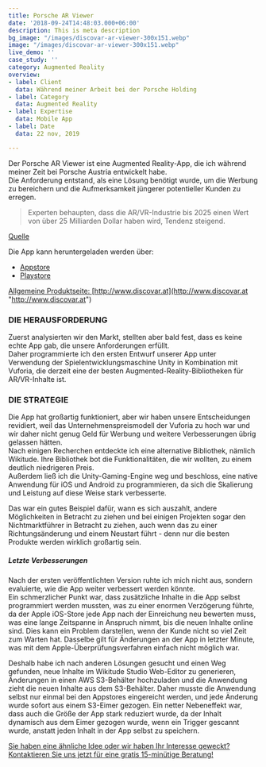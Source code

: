 ```yaml
---
title: Porsche AR Viewer
date: '2018-09-24T14:48:03.000+06:00'
description: This is meta description
bg_image: "/images/discovar-ar-viewer-300x151.webp"
image: "/images/discovar-ar-viewer-300x151.webp"
live_demo: ''
case_study: ''
category: Augmented Reality
overview:
- label: Client
  data: Während meiner Arbeit bei der Porsche Holding
- label: Category
  data: Augmented Reality
- label: Expertise
  data: Mobile App
- label: Date
  data: 22 nov, 2019

---
```

Der Porsche AR Viewer ist eine Augmented Reality-App, die ich während meiner Zeit bei Porsche Austria entwickelt habe.  
Die Anforderung entstand, als eine Lösung benötigt wurde, um die Werbung zu bereichern und die Aufmerksamkeit jüngerer potentieller Kunden zu erregen.

> Experten behaupten, dass die AR/VR-Industrie bis 2025 einen Wert von über 25 Milliarden Dollar haben wird, Tendenz steigend.

[Quelle](https://medium.com/predict/the-future-of-augmented-reality-90143b98f7a3)

Die App kann heruntergeladen werden über:

- [Appstore](https://apps.apple.com/at/app/porsche-ar-viewer/id1339643671)  
- [Playstore](https://play.google.com/store/apps/details?id=at.digitalsolutions.porschearviewer)

[Allgemeine Produktseite: ](http://www.discovar.at/)[http://www.discovar.at](http://www.discovar.at "http://www.discovar.at")

### DIE HERAUSFORDERUNG

Zuerst analysierten wir den Markt, stellten aber bald fest, dass es keine echte App gab, die unsere Anforderungen erfüllt.  
Daher programmierte ich den ersten Entwurf unserer App unter Verwendung der Spielentwicklungsmaschine Unity in Kombination mit Vuforia, die derzeit eine der besten Augmented-Reality-Bibliotheken für AR/VR-Inhalte ist.

### DIE STRATEGIE

Die App hat großartig funktioniert, aber wir haben unsere Entscheidungen revidiert, weil das Unternehmenspreismodell der Vuforia zu hoch war und wir daher nicht genug Geld für Werbung und weitere Verbesserungen übrig gelassen hätten.  
Nach einigen Recherchen entdeckte ich eine alternative Bibliothek, nämlich Wikitude. Ihre Bibliothek bot die Funktionalitäten, die wir wollten, zu einem deutlich niedrigeren Preis.  
Außerdem ließ ich die Unity-Gaming-Engine weg und beschloss, eine native Anwendung für iOS und Android zu programmieren, da sich die Skalierung und Leistung auf diese Weise stark verbesserte.

Das war ein gutes Beispiel dafür, wann es sich auszahlt, andere Möglichkeiten in Betracht zu ziehen und bei einigen Projekten sogar den Nichtmarktführer in Betracht zu ziehen, auch wenn das zu einer Richtungsänderung und einem Neustart führt - denn nur die besten Produkte werden wirklich großartig sein.

##### Letzte Verbesserungen

Nach der ersten veröffentlichten Version ruhte ich mich nicht aus, sondern evaluierte, wie die App weiter verbessert werden könnte.  
Ein schmerzlicher Punkt war, dass zusätzliche Inhalte in die App selbst programmiert werden mussten, was zu einer enormen Verzögerung führte, da der Apple iOS-Store jede App nach der Einreichung neu bewerten muss, was eine lange Zeitspanne in Anspruch nimmt, bis die neuen Inhalte online sind. Dies kann ein Problem darstellen, wenn der Kunde nicht so viel Zeit zum Warten hat. Dasselbe gilt für Änderungen an der App in letzter Minute, was mit dem Apple-Überprüfungsverfahren einfach nicht möglich war.

Deshalb habe ich nach anderen Lösungen gesucht und einen Weg gefunden, neue Inhalte im Wikitude Studio Web-Editor zu generieren, Änderungen in einen AWS S3-Behälter hochzuladen und die Anwendung zieht die neuen Inhalte aus dem S3-Behälter. Daher musste die Anwendung selbst nur einmal bei den Appstores eingereicht werden, und jede Änderung wurde sofort aus einem S3-Eimer gezogen. Ein netter Nebeneffekt war, dass auch die Größe der App stark reduziert wurde, da der Inhalt dynamisch aus dem Eimer gezogen wurde, wenn ein Trigger gescannt wurde, anstatt jeden Inhalt in der App selbst zu speichern.



[Sie haben eine ähnliche Idee oder wir haben Ihr Interesse geweckt? Kontaktieren Sie uns jetzt für eine gratis 15-minütige Beratung!](https://www.datafortress.cloud/de/contact/)
